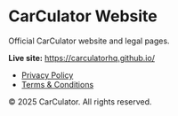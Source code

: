 # CarCulator Website

Official CarCulator website and legal pages.

**Live site:** https://carculatorhq.github.io/

- [Privacy Policy](https://carculatorhq.github.io/privacy.html)
- [Terms & Conditions](https://carculatorhq.github.io/terms.html)

© 2025 CarCulator. All rights reserved.
